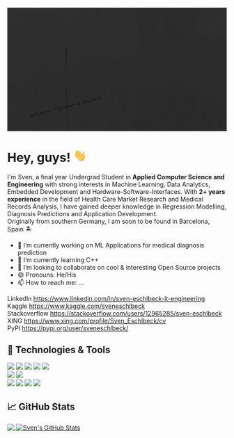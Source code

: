 ![Header](https://raw.githubusercontent.com/sveneschlbeck/sveneschlbeck/master/Sven.gif "Header")

# Hey, guys! <img src="https://raw.githubusercontent.com/sveneschlbeck/sveneschlbeck/master/wave.gif" width="30px">

I'm Sven, a final year Undergrad Student in **Applied Computer Science and Engineering** with strong interests in Machine Learning, Data Analytics, Embedded Development and Hardware-Software-Interfaces. With **2+ years experience** in the field of Health Care Market Research and Medical Records Analysis, I have gained deeper knowledge in Regression Modelling, Diagnosis Predictions and Application Development.  
Originally from southern Germany, I am soon to be found in Barcelona, Spain :desert_island:

- 🔭 I’m currently working on ML Applications for medical diagnosis prediction
- 🌱 I’m currently learning C++
- 👯 I’m looking to collaborate on cool & interesting Open Source projects
- 😄 Pronouns: He/His
- 📫 How to reach me: ...

LinkedIn			  https://www.linkedin.com/in/sven-eschlbeck-it-engineering  
Kaggle			    https://www.kaggle.com/sveneschlbeck  
Stackoverflow		https://stackoverflow.com/users/12965285/sven-eschlbeck  
XING			      https://www.xing.com/profile/Sven_Eschlbeck/cv  
PyPI			      https://pypi.org/user/sveneschlbeck/  

## 🔧 Technologies & Tools
![](https://img.shields.io/badge/language-c%2B%2B-green)
![](https://img.shields.io/badge/language-SQL-blue)
![](https://img.shields.io/badge/language-python-orange)
![](https://img.shields.io/badge/language-r-pink)
![](https://img.shields.io/badge/packages%2C%20libraries%20%26%20frameworks-Pandas-brown)  
![](https://img.shields.io/badge/packages%2C%20libraries%20%26%20frameworks-Keras-purple)
![](https://img.shields.io/badge/packages%2C%20libraries%20%26%20frameworks-Tensorflow-red)    
![](https://img.shields.io/badge/packages%2C%20libraries%20%26%20frameworks-Scikit--learn-white)
![](https://img.shields.io/badge/packages%2C%20libraries%20%26%20frameworks-Matplotlib-lightgrey)
![](https://img.shields.io/badge/tools-Git-lightgreen)
![](https://img.shields.io/badge/OS-Windows-lightblue)

## &#x1f4c8; GitHub Stats

<a href="https://github.com/sveneschlbeck/sveneschlbeck">
  <img align="center" src="https://github-readme-stats.vercel.app/api/top-langs/?username=sveneschlbeck&title_color=ffffff&text_color=c9cacc&icon_color=2bbc8a&bg_color=1d1f21&langs_count=3" />
</a>
<a href="https://github.com/sveneschlbeck/sveneschlbeck">
  <img align="center" src="https://github-readme-stats.vercel.app/api?username=sveneschlbeck&show_icons=true&line_height=27&count_private=true&title_color=ffffff&text_color=c9cacc&icon_color=2bbc8a&bg_color=1d1f21" alt="Sven's GitHub Stats" />
</a>
